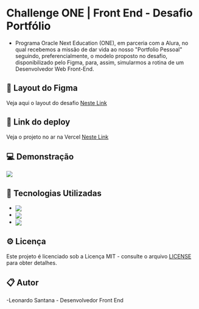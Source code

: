# Challenge ONE | Front End - Desafio Portfólio

- Programa Oracle Next Education (ONE), em parceria com a Alura, no qual recebemos a missão de dar vida ao nosso "Portfolio Pessoal" seguindo, preferencialmente, o modelo proposto no desafio, disponibilizado pelo Figma, para, assim, simularmos a rotina de um Desenvolvedor Web Front-End. 

## 🚀 Layout do Figma

Veja aqui o layout do desafio [Neste Link](https://www.figma.com/design/Mv4mSxBHzB5caI7bW2tLv6/Challenge-Front-end-Portf%C3%B3lio?node-id=0-1&t=q8QJ5xtirBi3D2g5-0)

## 🔗 Link do deploy 

Veja o projeto no ar na Vercel [Neste Link](https://desafio-challenge-portfolio-alura.vercel.app/)

## 💻 Demonstração

<img src="./assets/Portfolio-video.gif">

## 🚀 Tecnologias Utilizadas

- <img align="center" src="https://img.shields.io/badge/HTML5-E34F26?style=for-the-badge&logo=html5&logoColor=white">
- <img align="center" src="https://img.shields.io/badge/CSS3-1572B6?style=for-the-badge&logo=css3&logoColor=white">
- <img align="center" src="https://img.shields.io/badge/JavaScript-323330?style=for-the-badge&logo=javascript&logoColor=F7DF1E">

## ⚙ Licença

Este projeto é licenciado sob a Licença MIT - consulte o arquivo [LICENSE](LICENSE) para obter detalhes.

## 📋 Autor

-Leonardo Santana - Desenvolvedor Front End
